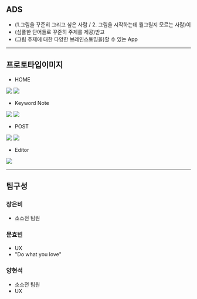 ## ADS
- (1.그림을 꾸준히 그리고 싶은 사람 / 2. 그림을 시작하는데 뭘그릴지 모르는 사람)이
- (심플한 단어들로 꾸준히 주제를 제공)받고
- (그림 주제에 대한 다양한 브레인스토밍을)할 수 있는 App


---


## 프로토타입이미지
- HOME
<img src= "https://raw.githubusercontent.com/ProjectInTheClass/mogrigea/master/prototype/200918_01.png">
<img src= "https://raw.githubusercontent.com/ProjectInTheClass/mogrigea/master/prototype/200918_02.png">

- Keyword Note
<img src= "https://raw.githubusercontent.com/ProjectInTheClass/mogrigea/master/prototype/200918_03.png">
<img src= "https://raw.githubusercontent.com/ProjectInTheClass/mogrigea/master/prototype/200918_04.png">

- POST
<img src= "https://raw.githubusercontent.com/ProjectInTheClass/mogrigea/master/prototype/200918_05.png">
<img src= "https://raw.githubusercontent.com/ProjectInTheClass/mogrigea/master/prototype/200918_06.png">

- Editor

<img src= "https://raw.githubusercontent.com/ProjectInTheClass/mogrigea/master/prototype/200918_07.png">


---

## 팀구성

### 장은비
- 소소전 팀원

### 문효빈
- UX
- "Do what you love"

### 양현석
- 소소전 팀원
- UX
